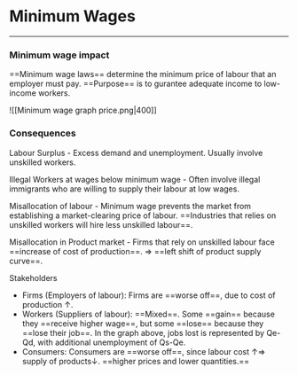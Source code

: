 # Minimum Wages
---
### Minimum wage impact
==Minimum wage laws== determine the minimum price of labour that an employer must pay.
==Purpose== is to gurantee adequate income to low-income workers.

![[Minimum wage graph price.png|400]]

### Consequences
Labour Surplus - Excess demand and unemployment. Usually involve unskilled workers.

Illegal Workers at wages below minimum wage - Often involve illegal immigrants who are willing to supply their labour at low wages.

Misallocation of labour - Minimum wage prevents the market from establishing a market-clearing price of labour. ==Industries that relies on unskilled workers will hire less unskilled labour==.

Misallocation in Product market - Firms that rely on unskilled labour face ==increase of cost of production==. => ==left shift of product supply curve==.

Stakeholders
- Firms (Employers of labour): Firms are ==worse off==, due to cost of production ↑.
- Workers (Suppliers of labour): ==Mixed==. Some ==gain== because they ==receive higher wage==, but some ==lose== because they ==lose their job==. In the graph above, jobs lost is represented by Qe-Qd, with additional unemployment of Qs-Qe.
- Consumers: Consumers are ==worse off==, since labour cost ↑=> supply of products↓. ==higher prices and lower quantities.==